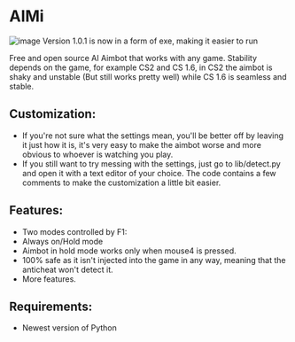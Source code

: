 # AIMi
![image](https://github.com/Xreincfel/AIMi/assets/137944691/8d3ecbe4-ed66-414a-bbc6-3fbdc65f50b7)
Version 1.0.1 is now in a form of exe, making it easier to run

Free and open source AI Aimbot that works with any game.
Stability depends on the game, for example CS2 and CS 1.6, in CS2 the aimbot is shaky and unstable (But still works pretty well) while CS 1.6 is seamless and stable.

## Customization:

- If you're not sure what the settings mean, you'll be better off by leaving it just how it is, it's very easy to make the aimbot worse and more obvious to whoever is watching you play.
- If you still want to try messing with the settings, just go to lib/detect.py and open it with a text editor of your choice. The code contains a few comments to make the customization a little bit easier.

## Features:

- Two modes controlled by F1:
- Always on/Hold mode
- Aimbot in hold mode works only when mouse4 is pressed.
- 100% safe as it isn't injected into the game in any way, meaning that the anticheat won't detect it.
- More features.

## Requirements:

- Newest version of Python

